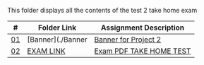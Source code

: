 This folder displays all the contents of the test 2 take home exam

|   #    | Folder Link       | Assignment Description                          |
|------- |-------------------|-------------------------------------------------|
| [01](.Banner) |  [Banner](./Banner | [ Banner for Project 2](./Banner)|
| [02](.exam.pdf) |  [EXAM LINK](./exam.pdf) | [Exam PDF TAKE HOME TEST](./exam.pdf)   |
